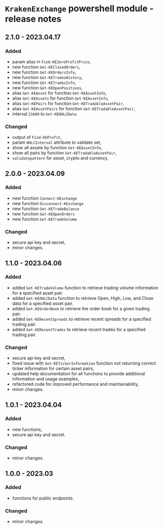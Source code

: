 # `KrakenExchange` powershell module - release notes

## 2.1.0 - 2023.04.17

### Added

- param alias in `Find-KEZeroProfitPrice`,
- new function `Get-KEClosedOrders`,
- new function `Get-KEOrdersInfo`,
- new function `Get-KETradesHistory`,
- new function `Get-KETradesInfo`,
- new function `Get-KEOpenPositions`,
- alias `Get-KEAsset` for function `Get-KEAssetInfo`,
- alias `Get-KEAssets` for function `Get-KEAssetInfo`,
- alias `Get-KEPairs` for function `Get-KETradableAssetPair`,
- alias `Get-KEAssetPairs` for function `Get-KETradableAssetPair`,
- interval `21600` to `Get-KEOHLCData`.

### Changed

- output of `Find-KEProfit`,
- param `OHLCInterval` attribute to validate set,
- show all assets by function `Get-KEAssetInfo`,
- show all pairs by function `Get-KETradableAssetPair`,
- `validatepattern` for asset, crypto and currency.

## 2.0.0 - 2023.04.09

### Added

- new function `Connect-KExchange`
- new function `Disconnect-KExchange`
- new function `Get-KETradeBalance`
- new function `Get-KEOpenOrders`
- new function `Get-KETradeVolume`

### Changed

- secure api key and secret,
- minor changes.

## 1.1.0 - 2023.04.06

### Added

- added `Get-KETradeVolume` function to retrieve trading volume information for a specified asset pair.
- added `Get-KEOHLCData` function to retrieve Open, High, Low, and Close data for a specified asset pair.
- added `Get-KEOrderBook` to retrieve the order book for a given trading pair.
- added `Get-KERecentSpreads` to retrieve recent spreads for a specified trading pair.
- added `Get-KERecentTrades` to retrieve recent trades for a specified trading pair.

### Changed

- secure api key and secret,
- fixed issue with `Get-KETickerInformation` function not returning correct ticker information for certain asset pairs,
- updated help documentation for all functions to provide additional information and usage examples,
- refactored code for improved performance and maintainability,
- minor changes.

## 1.0.1 - 2023.04.04

### Added

- new functions,
- secure api key and secret.

### Changed

- minor changes.

## 1.0.0 - 2023.03

### Added

- functions for public endpoints.

### Changed

- minor changes.
